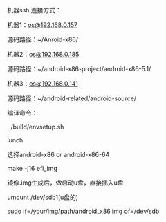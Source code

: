 机器ssh 连接方式：

机器1：os@192.168.0.157

源码路径：~/Anroid-x86/

机器2：os@192.168.0.185

源码路径：~/android-x86-project/android-x86-5.1/

机器3：os@192.168.0.141

源码路径：~/android-related/android-source/

编译命令：

. /build/envsetup.sh

lunch

选择android-x86 or android-x86-64

make -j16 efi_img

镜像.img生成后，做启动u盘，直接插入u盘

umount /dev/sdb1(u盘的)

sudo if=/your/img/path/android_x86.img of=/dev/sdb